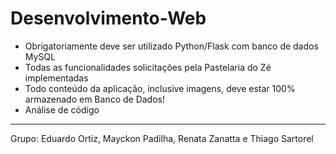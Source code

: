 # Desenvolvimento-Web

* Obrigatoriamente deve ser utilizado Python/Flask com banco de dados MySQL
* Todas as funcionalidades solicitações pela Pastelaria do Zé implementadas
* Todo conteúdo da aplicação, inclusive imagens, deve estar 100% armazenado em Banco de Dados!
* Análise de código


___
Grupo: Eduardo Ortiz, Mayckon Padilha, Renata Zanatta e Thiago Sartorel
